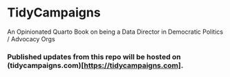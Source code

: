 # TidyCampaigns
An Opinionated Quarto Book on being a Data Director in Democratic Politics / Advocacy Orgs
### Published updates from this repo will be hosted on (tidycampaigns.com)[https://tidycampaigns.com].
